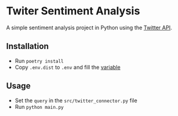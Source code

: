 # Twiter Sentiment Analysis

A simple sentiment analysis project in Python using the [Twitter API](https://developer.twitter.com/en/docs).

## Installation

- Run `poetry install`
- Copy `.env.dist` to `.env` and fill the [variable](https://developer.twitter.com/en/docs/twitter-api/getting-started/getting-access-to-the-twitter-api)

## Usage

- Set the `query` in the `src/twitter_connector.py` file
- Run `python main.py`

